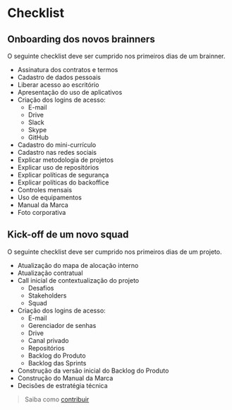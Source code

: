 # Checklist

## Onboarding dos novos brainners

O seguinte checklist deve ser cumprido nos primeiros dias de um brainner.

- Assinatura dos contratos e termos
- Cadastro de dados pessoais
- Liberar acesso ao escritório
- Apresentação do uso de aplicativos
- Criação dos logins de acesso:
  - E-mail
  - Drive
  - Slack
  - Skype
  - GitHub
- Cadastro do mini-currículo
- Cadastro nas redes sociais
- Explicar metodologia de projetos
- Explicar uso de repositórios
- Explicar políticas de segurança
- Explicar políticas do backoffice
- Controles mensais
- Uso de equipamentos
- Manual da Marca
- Foto corporativa

## Kick-off de um novo squad

O seguinte checklist deve ser cumprido nos primeiros dias de um projeto.

- Atualização do mapa de alocação interno
- Atualização contratual
- Call inicial de contextualização do projeto
  - Desafios
  - Stakeholders
  - Squad
- Criação dos logins de acesso:
  - E-mail
  - Gerenciador de senhas
  - Drive
  - Canal privado
  - Repositórios
  - Backlog do Produto
  - Backlog das Sprints
- Construção da versão inicial do Backlog do Produto
- Construção do Manual da Marca
- Decisões de estratégia técnica

> Saiba como [contribuir](/CONTRIB.md)
